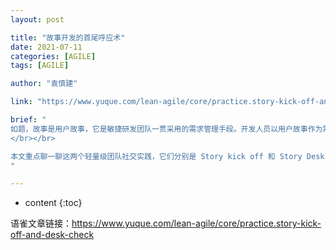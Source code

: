 ```yaml
---
layout: post

title: "故事开发的首尾呼应术"
date: 2021-07-11
categories: [AGILE]
tags: [AGILE]

author: "袁慎建"

link: "https://www.yuque.com/lean-agile/core/practice.story-kick-off-and-desk-check"

brief: "
如题，故事是用户故事，它是敏捷研发团队一贯采用的需求管理手段。开发人员以用户故事作为需求功能开发的单元，在开始开发用户故事前和完成用户故事开发后，一头一尾，通过两个非常轻量级的实践来形成首尾呼应，能够大大提升工作产出的价值，减少返工的风险和浪费。
</br></br>

本文重点聊一聊这两个轻量级团队社交实践，它们分别是 Story kick off 和 Story Desk check，中文通常被翻译成开卡和验卡，卡指的是用户故事卡。
"

---
```


* content
{:toc}


语雀文章链接：<https://www.yuque.com/lean-agile/core/practice.story-kick-off-and-desk-check>
